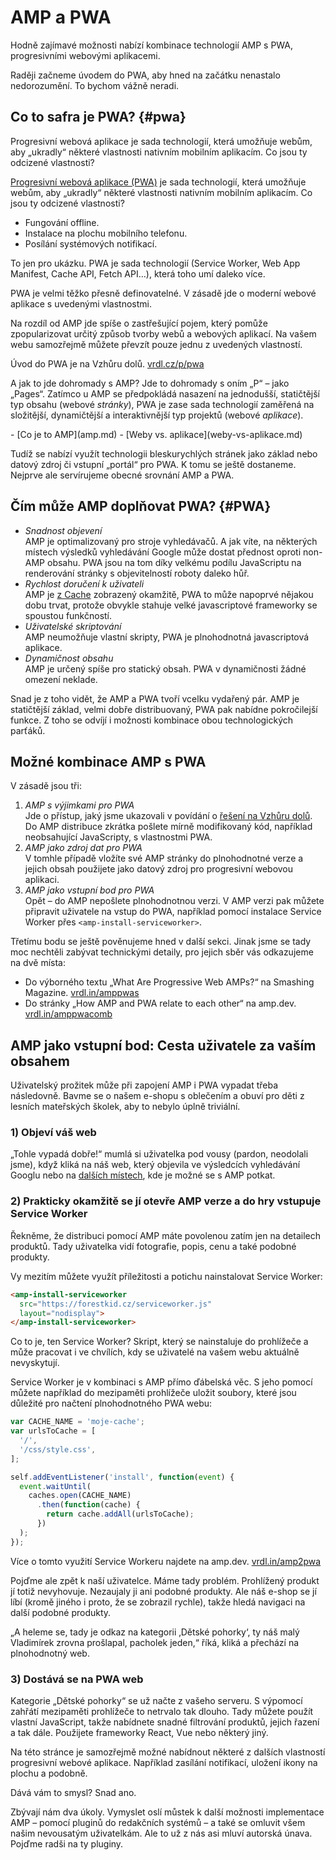 # AMP a PWA

Hodně zajímavé možnosti nabízí kombinace technologií AMP s PWA, progresivními webovými aplikacemi.

Raději začneme úvodem do PWA, aby hned na začátku nenastalo nedorozumění. To bychom vážně neradi.

## Co to safra je PWA? {#pwa}

<div class="ebook-only" markdown="1">

Progresivní webová aplikace je sada technologií, která umožňuje webům, aby „ukradly“ některé vlastnosti nativním mobilním aplikacím. Co jsou ty odcizené vlastnosti?

</div>

<div class="web-only" markdown="1">

[Progresivní webová aplikace (PWA)](pwa.md) je sada technologií, která umožňuje webům, aby „ukradly“ některé vlastnosti nativním mobilním aplikacím. Co jsou ty odcizené vlastnosti?

</div>

* Fungování offline.
* Instalace na plochu mobilního telefonu.
* Posílání systémových notifikací.

To jen pro ukázku. PWA je sada technologií (Service Worker, Web App Manifest, Cache API, Fetch API…), která toho umí daleko více.

PWA je velmi těžko přesně definovatelné. V zásadě jde o moderní webové aplikace s uvedenými vlastnostmi.

Na rozdíl od AMP jde spíše o zastřešující pojem, který pomůže zpopularizovat určitý způsob tvorby webů a webových aplikací. Na vašem webu samozřejmě můžete převzít pouze jednu z uvedených vlastností.

<div class="ebook-only" markdown="1">

Úvod do PWA je na Vzhůru dolů. [vrdl.cz/p/pwa](https://www.vzhurudolu.cz/prirucka/pwa)

</div>

A jak to jde dohromady s AMP? Jde to dohromady s oním „P“ – jako „Pages“. Zatímco u AMP se předpokládá nasazení na jednodušší, statičtější typ obsahu (webové _stránky_), PWA je zase sada technologií zaměřená na složitější, dynamičtější a interaktivnější typ projektů (webové _aplikace_).

<div class="related web-only" markdown="1">
- [Co je to AMP](amp.md)
- [Weby vs. aplikace](weby-vs-aplikace.md)
</div>

Tudíž se nabízí využít technologii bleskurychlých stránek jako základ nebo datový zdroj či vstupní „portál“ pro PWA. K tomu se ještě dostaneme. Nejprve ale servírujeme obecné srovnání AMP a PWA.

## Čím může AMP doplňovat PWA? {#PWA}

* _Snadnost objevení_  
AMP je optimalizovaný pro stroje vyhledávačů. A jak víte, na některých místech výsledků vyhledávání Google může dostat přednost oproti non-AMP obsahu. PWA jsou na tom díky velkému podílu JavaScriptu na renderování stránky s objevitelností roboty daleko hůř.
* _Rychlost doručení k uživateli_  
AMP je [z Cache](amp-cache.md) zobrazený okamžitě, PWA to může napoprvé nějakou dobu trvat, protože obvykle stahuje velké javascriptové frameworky se spoustou funkčností.
* _Uživatelské skriptování_  
AMP neumožňuje vlastní skripty, PWA je plnohodnotná javascriptová aplikace.
* _Dynamičnost obsahu_  
AMP je určený spíše pro statický obsah. PWA v dynamičnosti žádné omezení neklade.

Snad je z toho vidět, že AMP a PWA tvoří vcelku vydařený pár. AMP je statičtější základ, velmi dobře distribuovaný, PWA pak nabídne pokročilejší funkce. Z toho se odvíjí i možnosti kombinace obou technologických parťáků.

## Možné kombinace AMP s PWA

V zásadě jsou tři:

1. _AMP s výjimkami pro PWA_  
Jde o přístup, jaký jsme ukazovali v povídání o [řešení na Vzhůru dolů](amp-implementace-vyjimky.md). Do AMP distribuce zkrátka pošlete mírně modifikovaný kód, například neobsahující JavaScripty, s vlastnostmi PWA.
2. _AMP jako zdroj dat pro PWA_  
V tomhle případě vložíte své AMP stránky do plnohodnotné verze a jejich obsah použijete jako datový zdroj pro progresivní webovou aplikaci.
3. _AMP jako vstupní bod pro PWA_  
Opět – do AMP nepošlete plnohodnotnou verzi. V AMP verzi pak můžete připravit uživatele na vstup do PWA, například pomocí instalace Service Worker přes `<amp-install-serviceworker>`.

Třetímu bodu se ještě pověnujeme hned v další sekci. Jinak jsme se tady moc nechtěli zabývat technickými detaily, pro jejich sběr vás odkazujeme na dvě místa:

* Do výborného textu „What Are Progressive Web AMPs?“ na Smashing Magazine. [vrdl.in/amppwas](https://www.smashingmagazine.com/2016/12/progressive-web-amps/)
* Do stránky „How AMP and PWA relate to each other“ na amp.dev. [vrdl.in/amppwacomb](https://amp.dev/documentation/guides-and-tutorials/learn/combine-amp-pwa)

## AMP jako vstupní bod: Cesta uživatele za vaším obsahem

Uživatelský prožitek může při zapojení AMP i PWA vypadat třeba následovně. Bavme se o našem e-shopu s oblečením a obuví pro děti z lesních mateřských školek, aby to nebylo úplně triviální.

### 1) Objeví váš web

„Tohle vypadá dobře!“ mumlá si uživatelka pod vousy (pardon, neodolali jsme), když kliká na náš web, který objevila ve výsledcích vyhledávání Googlu nebo na [dalších místech](amp-platformy.md), kde je možné se s AMP potkat.

### 2) Prakticky okamžitě se jí otevře AMP verze a do hry vstupuje Service Worker

Řekněme, že distribuci pomocí AMP máte povolenou zatím jen na detailech produktů. Tady uživatelka vidí fotografie, popis, cenu a také podobné produkty.

Vy mezitím můžete využít příležitosti a potichu nainstalovat Service Worker:

```html
<amp-install-serviceworker
  src="https://forestkid.cz/serviceworker.js"
  layout="nodisplay">
</amp-install-serviceworker>
```

Co to je, ten Service Worker? Skript, který se nainstaluje do prohlížeče a může pracovat i ve chvílích, kdy se uživatelé na vašem webu aktuálně nevyskytují.

Service Worker je v kombinaci s AMP přímo ďábelská věc. S jeho pomocí můžete například do mezipaměti prohlížeče uložit soubory, které jsou důležité pro načtení plnohodnotného PWA webu:

```js
var CACHE_NAME = 'moje-cache';
var urlsToCache = [
  '/',
  '/css/style.css',
];

self.addEventListener('install', function(event) {
  event.waitUntil(
    caches.open(CACHE_NAME)
      .then(function(cache) {
        return cache.addAll(urlsToCache);
      })
  );
});
```

Více o tomto využití Service Workeru najdete na amp.dev. [vrdl.in/amp2pwa](https://amp.dev/documentation/guides-and-tutorials/integrate/amp-to-pwa?format=websites)

Pojďme ale zpět k naší uživatelce. Máme tady problém. Prohlížený produkt jí totiž nevyhovuje. Nezaujaly ji ani podobné produkty. Ale náš e-shop se jí líbí (kromě jiného i proto, že se zobrazil rychle), takže hledá navigaci na další podobné produkty.

„A heleme se, tady je odkaz na kategorii ‚Dětské pohorky‘, ty náš malý Vladimírek zrovna prošlapal, pacholek jeden,“ říká, kliká a přechází na plnohodnotný web.

### 3) Dostává se na PWA web

Kategorie „Dětské pohorky“ se už načte z vašeho serveru. S výpomocí zahřátí mezipaměti prohlížeče to netrvalo tak dlouho. Tady můžete použít vlastní JavaScript, takže nabídnete snadné filtrování produktů, jejich řazení a tak dále. Použijete frameworky React, Vue nebo některý jiný.

Na této stránce je samozřejmě možné nabídnout některé z dalších vlastností progresivní webové aplikace. Například zasílání notifikací, uložení ikony na plochu a podobně.

Dává vám to smysl? Snad ano.

Zbývají nám dva úkoly. Vymyslet oslí můstek k další možnosti implementace AMP – pomocí pluginů do redakčních systémů – a také se omluvit všem našim nevousatým uživatelkám. Ale to už z nás asi mluví autorská únava. Pojďme radši na ty pluginy.
